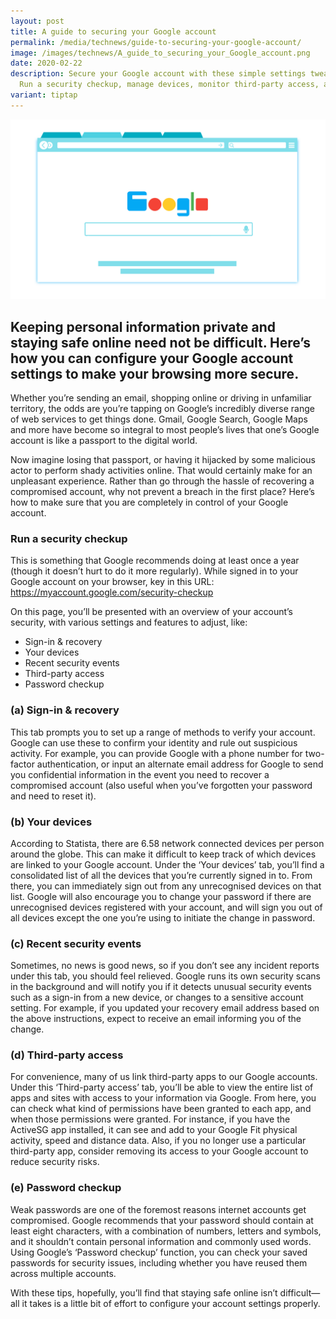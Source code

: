 ```yaml
---
layout: post
title: A guide to securing your Google account
permalink: /media/technews/guide-to-securing-your-google-account/
image: /images/technews/A_guide_to_securing_your_Google_account.png
date: 2020-02-22
description: Secure your Google account with these simple settings tweaks! 🛡️
  Run a security checkup, manage devices, monitor third-party access, and more.
variant: tiptap
---
```

![A guide to securing your Google account](/images/technews/google-secure-part1.png)

Keeping personal information private and staying safe online need not be difficult. Here’s how you can configure your Google account settings to make your browsing more secure.
---
 
Whether you’re sending an email, shopping online or driving in unfamiliar territory, the odds are you’re tapping on Google’s incredibly diverse range of web services to get things done. Gmail, Google Search, Google Maps and more have become so integral to most people’s lives that one’s Google account is like a passport to the digital world.

Now imagine losing that passport, or having it hijacked by some malicious actor to perform shady activities online. That would certainly make for an unpleasant experience. Rather than go through the hassle of recovering a compromised account, why not prevent a breach in the first place? Here’s how to make sure that you are completely in control of your Google account.

### **Run a security checkup**

This is something that Google recommends doing at least once a year (though it doesn’t hurt to do it more regularly). While signed in to your Google account on your browser, key in this URL: https://myaccount.google.com/security-checkup 

On this page, you’ll be presented with an overview of your account’s security, with various settings and features to adjust, like:
 - Sign-in & recovery
 - Your devices
 - Recent security events
 - Third-party access
 - Password checkup

### (a) Sign-in & recovery

This tab prompts you to set up a range of methods to verify your account. Google can use these to confirm your identity and rule out suspicious activity. For example, you can provide Google with a phone number for two-factor authentication, or input an alternate email address for Google to send you confidential information in the event you need to recover a compromised account (also useful when you’ve forgotten your password and need to reset it).

### (b) Your devices

According to Statista, there are 6.58 network connected devices per person around the globe. This can make it difficult to keep track of which devices are linked to your Google account. Under the ‘Your devices’ tab, you’ll find a consolidated list of all the devices that you’re currently signed in to. From there, you can immediately sign out from any unrecognised devices on that list. Google will also encourage you to change your password if there are unrecognised devices registered with your account, and will sign you out of all devices except the one you’re using to initiate the change in password. 

### (c) Recent security events

Sometimes, no news is good news, so if you don’t see any incident reports under this tab, you should feel relieved. Google runs its own security scans in the background and will notify you if it detects unusual security events such as a sign-in from a new device, or changes to a sensitive account setting. For example, if you updated your recovery email address based on the above instructions, expect to receive an email informing you of the change. 

### (d)  Third-party access

For convenience, many of us link third-party apps to our Google accounts. Under this ‘Third-party access’ tab, you’ll be able to view the entire list of apps and sites with access to your information via Google. From here, you can check what kind of permissions have been granted to each app, and when those permissions were granted. For instance, if you have the ActiveSG app installed, it can see and add to your Google Fit physical activity, speed and distance data. Also, if you no longer use a particular third-party app, consider removing its access to your Google account to reduce security risks. 

### (e) Password checkup

Weak passwords are one of the foremost reasons internet accounts get compromised. Google recommends that your password should contain at least eight characters, with a combination of numbers, letters and symbols, and it shouldn’t contain personal information and commonly used words. Using Google’s ‘Password checkup’ function, you can check your saved passwords for security issues, including whether you have reused them across multiple accounts.

With these tips, hopefully, you’ll find that staying safe online isn’t difficult—all it takes is a little bit of effort to configure your account settings properly.